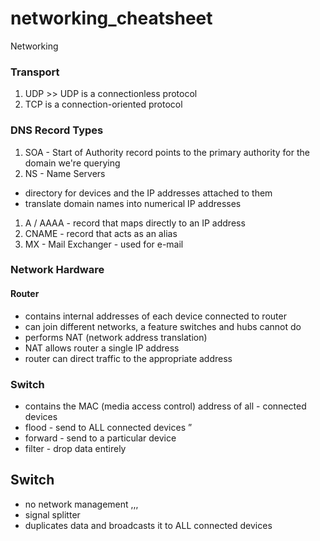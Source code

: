# networking\_cheatsheet

Networking

### Transport

1. UDP >> UDP is a connectionless protocol
2. TCP is a connection-oriented protocol

### DNS Record Types

1. SOA - Start of Authority record points to the primary authority for the domain we're querying
2. NS - Name Servers

* directory for devices and the IP addresses attached to them
* translate domain names into numerical IP addresses

1. A / AAAA - record that maps directly to an IP address
2. CNAME - record that acts as an alias
3. MX - Mail Exchanger - used for e-mail

### Network Hardware

#### Router

* contains internal addresses of each device connected to router
* can join different networks, a feature switches and hubs cannot do
* performs NAT (network address translation)
* NAT allows router a single IP address
* router can direct traffic to the appropriate address

### Switch

* contains the MAC (media access control) address of all - connected devices
* flood - send to ALL connected devices ”
* forward - send to a particular device
* filter - drop data entirely

## Switch

* no network management ,,,
* signal splitter
* duplicates data and broadcasts it to ALL connected devices
